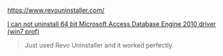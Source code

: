https://www.revouninstaller.com/

[I can not uninstall 64 bit Microsoft Access Database Engine 2010 driver (win7 prof)](https://answers.microsoft.com/en-us/msoffice/forum/all/i-can-not-uninstall-64-bit-microsoft-access/819735d9-afd5-4a0b-a9e8-73958a5bc2e1?page=2)

> Just used Revo Uninstaller and it worked perfectly. 